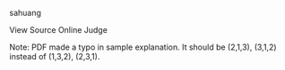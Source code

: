 sahuang

View Source Online Judge

Note: PDF made a typo in sample explanation. It should be (2,1,3), (3,1,2) instead of (1,3,2), (2,3,1).
